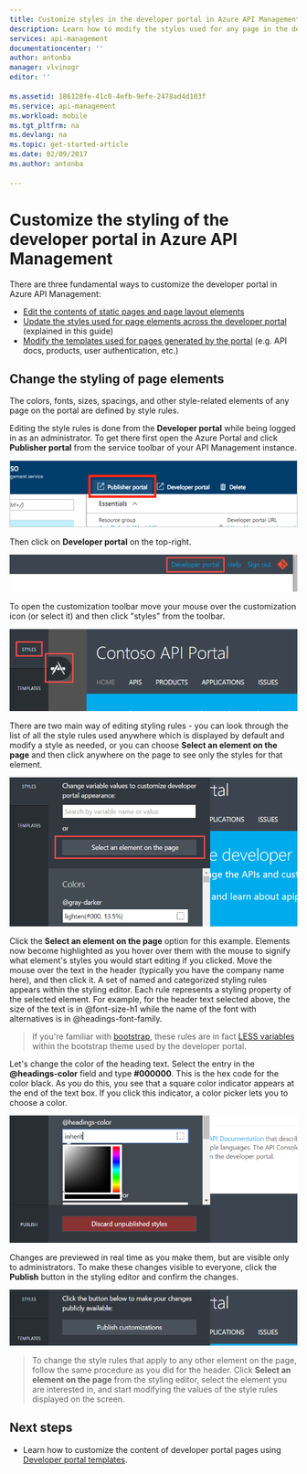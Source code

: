 ```yaml
---
title: Customize styles in the developer portal in Azure API Management | Microsoft Docs
description: Learn how to modify the styles used for any page in the developer portal in Azure API Management.
services: api-management
documentationcenter: ''
author: antonba
manager: vlvinogr
editor: ''

ms.assetid: 186128fe-41c0-4efb-9efe-2478ad4d103f
ms.service: api-management
ms.workload: mobile
ms.tgt_pltfrm: na
ms.devlang: na
ms.topic: get-started-article
ms.date: 02/09/2017
ms.author: antonba

---
```

# Customize the styling of the developer portal in Azure API Management
There are three fundamental ways to customize the developer portal in Azure API Management:

* [Edit the contents of static pages and page layout elements][modify-content-layout]
* [Update the styles used for page elements across the developer portal][customize-styles] (explained in this guide)
* [Modify the templates used for pages generated by the portal][portal-templates] (e.g. API docs, products, user authentication, etc.)

## <a name="change-headers-styling"> </a>Change the styling of page elements

The colors, fonts, sizes, spacings, and other style-related elements of any page on the portal are defined by style rules. 

Editing the style rules is done from the **Developer portal** while being logged in as an administrator. To get there first open the Azure Portal and click **Publisher portal** from the service toolbar of your API Management instance.

![Publisher portal][api-management-management-console]

Then click on **Developer portal** on the top-right. 

![Developer portal link on the publisher portal][api-management-pp-dp-link]

To open the customization toolbar move your mouse over the customization icon (or select it) and then click "styles" from the toolbar.

![Customization toolbar button][api-management-customization-toolbar-button]

There are two main way of editing styling rules - you can look through the list of all the style rules used anywhere which is displayed by default and modify a style as needed, or you can choose **Select an element on the page** and then click anywhere on the page to see only the styles for that element.

![Customization toolbar][api-management-customization-toolbar]

Click the **Select an element on the page** option for this example.  Elements now become highlighted as you hover over them with the mouse to signify what element's styles you would start editing if you clicked. Move the mouse over the text in the header (typically you have the company name here), and then click it. A set of named and categorized styling rules appears within the styling editor. Each rule represents a styling property of the selected element. For example, for the header text selected above, the size of the text is in @font-size-h1 while the name of the font with alternatives is in @headings-font-family.

> If you're familiar with [bootstrap][bootstrap], these rules are in fact [LESS variables][LESS variables] within the bootstrap theme used by the developer portal.
> 
> 

Let's change the color of the heading text. Select the entry in the **@headings-color** field and type **#000000**. This is the hex code for the color black. As you do this, you see that a square color indicator appears at the end of the text box. If you click this indicator, a color picker lets you to choose a color.

![Color picker][api-management-customization-toolbar-color-picker]

Changes are previewed in real time as you make them, but are visible only to administrators. To make these changes visible to everyone, click the **Publish** button in the styling editor and confirm the changes.

![Publish menu][api-management-customization-toolbar-publish-form]

> To change the style rules that apply to any other element on the page, follow the same procedure as you did for the header. Click **Select an element on the page** from the styling editor, select the element you are interested in, and start modifying the values of the style rules displayed on the screen.
> 
> 


## <a name="next-steps"> </a>Next steps
* Learn how to customize the content of developer portal pages using [Developer portal templates](api-management-developer-portal-templates.md).

[Change the styling of the headers]: #change-headers-styling
[Next steps]: #next-steps

[Azure Classic Portal]: https://manage.windowsazure.com/

[api-management-management-console]: ./media/api-management-customize-styles/api-management-management-console.png
[api-management-pp-dp-link]: ./media/api-management-customize-styles/api-management-pp-dp-link.png
[api-management-customization-toolbar-button]: ./media/api-management-customize-styles/api-management-customization-toolbar-button.png
[api-management-customization-toolbar]: ./media/api-management-customize-styles/api-management-customization-toolbar.png
[api-management-customization-toolbar-color-picker]: ./media/api-management-customize-styles/api-management-customization-toolbar-color-picker.png
[api-management-customization-toolbar-publish-form]: ./media/api-management-customize-styles/api-management-customization-toolbar-publish-form.png

[modify-content-layout]: api-management-modify-content-layout.md
[customize-styles]: api-management-customize-styles.md
[portal-templates]: api-management-developer-portal-templates.md

[bootstrap]: http://getbootstrap.com/
[LESS variables]: http://getbootstrap.com/css/
